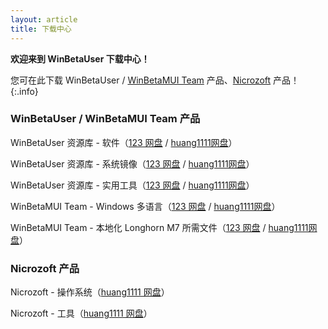 ```yaml
---
layout: article
title: 下载中心
---
```


**欢迎来到 WinBetaUser 下载中心！**

您可在此下载 WinBetaUser / [WinBetaMUI Team](/winbetamui) 产品、[Nicrozoft](https://space.bilibili.com/3546641434937345) 产品！
{:.info}

### WinBetaUser / WinBetaMUI Team 产品

WinBetaUser 资源库 - 软件（[123 网盘](https://www.123pan.com/s/lTO8jv-1HRHA.html) / [huang1111网盘](https://pan.huang1111.cn/s/ZoZkCL)）

WinBetaUser 资源库 - 系统镜像（[123 网盘](https://www.123pan.com/s/lTO8jv-pHRHA.html) / [huang1111网盘](https://pan.huang1111.cn/s/gjGPTQ)）

WinBetaUser 资源库 - 实用工具（[123 网盘](https://www.123pan.com/s/lTO8jv-4HRHA.html) / [huang1111网盘](https://pan.huang1111.cn/s/EwMXIb)）

WinBetaMUI Team - Windows 多语言（[123 网盘](https://www.123pan.com/s/lTO8jv-mHRHA.html) / [huang1111网盘](https://pan.huang1111.cn/s/4evzcg)）

WinBetaMUI Team - 本地化 Longhorn M7 所需文件（[123 网盘](https://www.123pan.com/s/lTO8jv-AHRHA.html) / [huang1111网盘](https://pan.huang1111.cn/s/lQkKuL)）

### Nicrozoft 产品

Nicrozoft - 操作系统（[huang1111 网盘](https://pan.huang1111.cn/s/GmNgFW)）

Nicrozoft - 工具（[huang1111 网盘](https://pan.huang1111.cn/s/NZGQH1)）